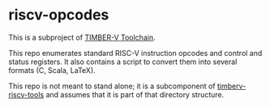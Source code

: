 riscv-opcodes
===========================================================================

This is a subproject of [TIMBER-V Toolchain][timberv-riscv-tools].

This repo enumerates standard RISC-V instruction opcodes and control and
status registers.  It also contains a script to convert them into several
formats (C, Scala, LaTeX).

This repo is not meant to stand alone; it is a subcomponent of
[timberv-riscv-tools] and assumes that it
is part of that directory structure.

[timberv-riscv-tools]: https://github.com/sam1013/timberv-riscv-tools/tree/timberv

